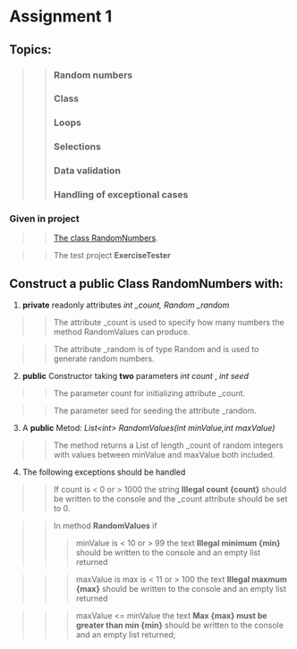﻿# Assignment 1

## Topics:
>> ### Random numbers
>> ### Class
>> ### Loops
>> ### Selections
>> ### Data validation
>> ### Handling of exceptional cases

### Given in project 
>> [The class RandomNumbers](RandomNumbers.cs).

>> The test project **ExerciseTester**

## Construct a **public** Class **RandomNumbers** with:
1. **private** readonly attributes *int _count, Random _random* 
>> The attribute _count is used to specify how many numbers the method RandomValues can produce. 

>> The attribute _random is of type Random and is used to generate random numbers. 

2. **public** Constructor taking **two** parameters *int count* , *int seed* 
>> The parameter count for initializing attribute _count. 

>> The parameter seed for seeding the attribute _random. 

3. A **public** Metod:  *List\<int> RandomValues(int minValue,int maxValue)*
>> The method returns a List of length _count of random integers with values between minValue and maxValue both included. 

4. The following exceptions should be handled
>> If count is \< 0 or \> 1000  the string **Illegal count \{count\}** should be written to the console and the _count attribute should be set to 0. 

>> In method **RandomValues** if
>>> minValue is \< 10 or \> 99 the text **Illegal minimum \{min\}** should be written to the console and an empty list returned

>>> maxValue is max is \< 11 or \> 100 the text **Illegal maxmum \{max\}** should be written to the console and an empty list returned

>>> maxValue \<= minValue the text **Max \{max\} must be greater than min \{min\}** should be written to the console and an empty list returned;